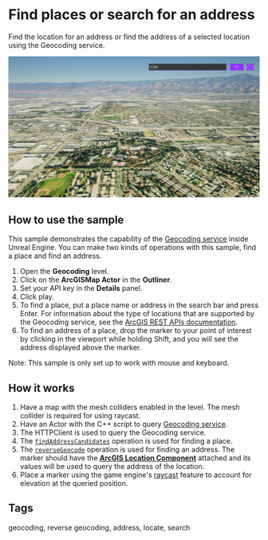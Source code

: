 # Find places or search for an address

Find the location for an address or find the address of a selected location using the Geocoding service.

![Geocoding](Geocoding.png)

## How to use the sample

This sample demonstrates the capability of the [Geocoding service](https://developers.arcgis.com/rest/geocode/api-reference/overview-world-geocoding-service.htm) inside Unreal Engine. You can make two kinds of operations with this sample, find a place and find an address. 

1. Open the **Geocoding** level.
2. Click on the **ArcGISMap Actor** in the **Outliner**.
3. Set your API key in the **Details** panel.
4. Click play.
5. To find a place, put a place name or address in the search bar and press Enter. For information about the type of locations that are supported by the Geocoding service, see the [ArcGIS REST APIs documentation](https://developers.arcgis.com/rest/geocode/api-reference/geocoding-find-address-candidates.htm).
6. To find an address of a place, drop the marker to your point of interest by clicking in the viewport while holding Shift, and you will see the address displayed above the marker.

Note: This sample is only set up to work with mouse and keyboard.

## How it works

1. Have a map with the mesh colliders enabled in the level. The mesh collider is required for using raycast. 
2. Have an Actor with the C++ script to query [Geocoding service](https://developers.arcgis.com/rest/geocode/api-reference/overview-world-geocoding-service.htm).
3. The HTTPClient is used to query the Geocoding service.
4. The [`findAddressCandidates`](https://developers.arcgis.com/rest/geocode/api-reference/geocoding-find-address-candidates.htm) operation is used for finding a place.
5. The [`reverseGeocode`](https://developers.arcgis.com/rest/geocode/api-reference/geocoding-reverse-geocode.htm) operation is used for finding an address. The marker should have the [**ArcGIS Location Component**](https://developers.arcgis.com/unity/maps/location-component/) attached and its values will be used to query the address of the location.
6. Place a marker using the game engine's [raycast](https://docs.unity3d.com/ScriptReference/Physics.Raycast.html) feature to account for elevation at the queried position.

## Tags
geocoding, reverse geocoding, address, locate, search
